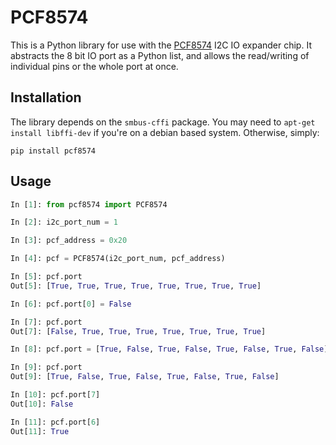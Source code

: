 PCF8574
=======

This is a Python library for use with the [PCF8574](http://www.nxp.com/documents/data_sheet/PCF8574.pdf) I2C IO expander chip. It abstracts the 8 bit IO port as a Python list, and allows the read/writing of individual pins or the whole port at once.

## Installation

The library depends on the `smbus-cffi` package. You may need to `apt-get install libffi-dev` if you're on a debian based system. Otherwise, simply:

```
pip install pcf8574
```

## Usage

```python
In [1]: from pcf8574 import PCF8574

In [2]: i2c_port_num = 1

In [3]: pcf_address = 0x20

In [4]: pcf = PCF8574(i2c_port_num, pcf_address)

In [5]: pcf.port
Out[5]: [True, True, True, True, True, True, True, True]

In [6]: pcf.port[0] = False

In [7]: pcf.port
Out[7]: [False, True, True, True, True, True, True, True]

In [8]: pcf.port = [True, False, True, False, True, False, True, False]

In [9]: pcf.port
Out[9]: [True, False, True, False, True, False, True, False]

In [10]: pcf.port[7]
Out[10]: False

In [11]: pcf.port[6]
Out[11]: True
```